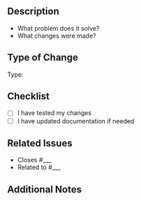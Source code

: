 ## Description
<!-- A brief description of what this PR does -->
- What problem does it solve?
- What changes were made?

## Type of Change
<!-- Specify type here: Bug fix, New feature, Documentation update, Code refactor / style, Other: ___ -->
Type: 

## Checklist
<!-- Make sure to check what applies -->
- [ ] I have tested my changes
- [ ] I have updated documentation if needed

## Related Issues
<!-- Link any issues this PR closes or relates to -->
- Closes #___
- Related to #___

## Additional Notes
<!-- Anything else the reviewer should know -->